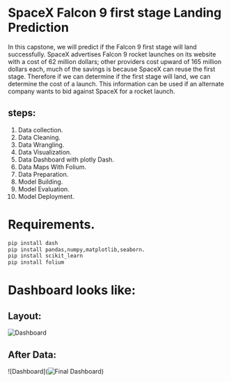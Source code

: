 # SpaceX Falcon 9 first stage Landing Prediction
In this capstone, we will predict if the Falcon 9 first stage will land successfully. SpaceX advertises Falcon 9 rocket launches on its website with a cost of 62 million dollars; other providers cost upward of 165 million dollars each, much of the savings is because SpaceX can reuse the first stage. Therefore if we can determine if the first stage will land, we can determine the cost of a launch. This information can be used if an alternate company wants to bid against SpaceX for a rocket launch.

## steps:
1. Data collection.
2. Data Cleaning.
3. Data Wrangling.
4. Data Visualization.
5. Data Dashboard with plotly Dash.
6. Data Maps With Folium.
7. Data Preparation.
8. Model Building.
9. Model Evaluation.
10. Model Deployment.

# Requirements.
```python
pip install dash
pip install pandas,numpy,matplotlib,seaborn.
pip install scikit_learn
pip install folium
```

# Dashboard looks like:
## Layout:

![Dashboard](https://github.com/sharmatriloknath/SpaceX-Falcon-9-first-stage-Landing-Prediction/blob/main/Images/Dashboard.png?raw=true)

## After Data:

![Dashboard](![Final Dashboard](https://github.com/sharmatriloknath/SpaceX-Falcon-9-first-stage-Landing-Prediction/blob/main/Images/Final%20Dashboard.png?raw=true))
